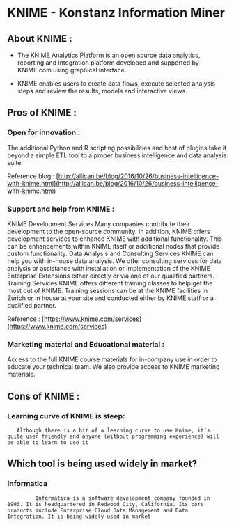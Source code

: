 # KNIME -  Konstanz Information Miner

## About KNIME :
         
- The KNIME Analytics Platform is an open source data analytics, reporting and integration platform developed and supported by KNIME.com using graphical interface.

- KNIME enables users to create data flows, execute selected analysis steps and review the results, models and interactive views.

## Pros of KNIME :
              
### Open for innovation     : 
The additional Python and R scripting possibilities and host of plugins take it beyond a simple ETL tool to a proper business intelligence and data analysis suite. 

Reference blog : [http://allican.be/blog/2016/10/26/business-intelligence-with-knime.html](http://allican.be/blog/2016/10/26/business-intelligence-with-knime.html)
    
### Support and help from KNIME :
KNIME Development Services
Many companies contribute their development to the open-source community. In addition, KNIME offers development services to enhance KNIME with additional functionality. This can be enhancements within KNIME itself or additional nodes that provide custom functionality. 
Data Analysis and Consulting Services
KNIME can help you with in-house data analysis. We offer consulting services for data analysis or assistance with installation or implementation of the KNIME Enterprise Extensions either directly or via one of our qualified partners.
Training Services
KNIME offers different training classes to help get the most out of KNIME. Training sessions can be at the KNIME facilities in Zurich or in house at your site and conducted either by KNIME staff or a qualified partner.

Reference : [https://www.knime.com/services](https://www.knime.com/services)

### Marketing material and Educational material : 

Access to the full KNIME course materials for in-company use in order to educate your technical team. We also provide access to KNIME marketing materials.
    



## Cons of KNIME :

### Learning curve of KNIME is steep:
       Although there is a bit of a learning curve to use Knime, it’s quite user friendly and anyone (without programming experience) will be able to learn to use it

## Which tool is being used widely in market?
 ### Informatica 
             Informatica is a software development company founded in 1993. It is headquartered in Redwood City, California. Its core products include Enterprise Cloud Data Management and Data Integration. It is being widely used in market






